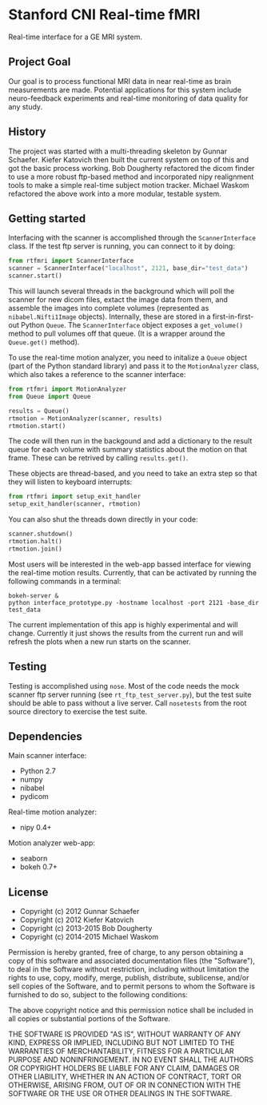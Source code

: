 Stanford CNI Real-time fMRI
===========================

Real-time interface for a GE MRI system.

Project Goal
------------
Our goal is to process functional MRI data in near real-time as brain measurements are made. Potential applications for this system include neuro-feedback experiments and real-time monitoring of data quality for any study.

History
-------

The project was started with a multi-threading skeleton by Gunnar Schaefer. Kiefer Katovich then built the current system on top of this and got the basic process working. Bob Dougherty refactored the dicom finder to use a more robust ftp-based method and incorporated nipy realignment tools to make a simple real-time subject motion tracker. Michael Waskom refactored the above work into a more modular, testable system.

Getting started
---------------

Interfacing with the scanner is accomplished through the `ScannerInterface` class. If the test ftp server is running, you can connect to it by doing:

```python
from rtfmri import ScannerInterface
scanner = ScannerInterface("localhost", 2121, base_dir="test_data")
scanner.start()
```

This will launch several threads in the background which will poll the scanner for new dicom files, extact the image data from them, and assemble the images into complete volumes (represented as `nibabel.Nifti1Image` objects). Internally, these are stored in a first-in-first-out Python `Queue`. The `ScannerInterface` object exposes a `get_volume()` method to pull volumes off that queue. (It is a wrapper around the `Queue.get()` method).

To use the real-time motion analyzer, you need to initalize a `Queue` object (part of the Python standard library) and pass it to the `MotionAnalyzer` class, which also takes a reference to the scanner interface:

```python
from rtfmri import MotionAnalyzer
from Queue import Queue

results = Queue()
rtmotion = MotionAnalyzer(scanner, results)
rtmotion.start()
```

The code will then run in the backgound and add a dictionary to the result queue for each volume with summary statistics about the motion on that frame. These can be retrived by calling `results.get()`.

These objects are thread-based, and you need to take an extra step so that they will listen to keyboard interrupts:

```python
from rtfmri import setup_exit_handler
setup_exit_handler(scanner, rtmotion)
```

You can also shut the threads down directly in your code:

```python
scanner.shutdown()
rtmotion.halt()
rtmotion.join()
```

Most users will be interested in the web-app bassed interface for viewing the real-time motion results. Currently, that can be activated by running the following commands in a terminal:

```
bokeh-server &
python interface_prototype.py -hostname localhost -port 2121 -base_dir test_data
```

The current implementation of this app is highly experimental and will change. Currently it just shows the results from the current run and will refresh the plots when a new run starts on the scanner.

Testing
-------

Testing is accomplished using `nose`. Most of the code needs the mock scanner ftp server running (see `rt_ftp_test_server.py`), but the test suite should be able to pass without a live server. Call `nosetests` from the root source directory to exercise the test suite.

Dependencies
------------

Main scanner interface:

- Python 2.7
- numpy
- nibabel
- pydicom

Real-time motion analyzer:

- nipy 0.4+

Motion analyzer web-app:

- seaborn
- bokeh 0.7+

License
-------

- Copyright (c) 2012 Gunnar Schaefer
- Copyright (c) 2012 Kiefer Katovich
- Copyright (c) 2013-2015 Bob Dougherty
- Copyright (c) 2014-2015 Michael Waskom

Permission is hereby granted, free of charge, to any person obtaining a copy of this software and associated documentation files (the "Software"), to deal in the Software without restriction, including without limitation the rights to use, copy, modify, merge, publish, distribute, sublicense, and/or sell copies of the Software, and to permit persons to whom the Software is furnished to do so, subject to the following conditions:

The above copyright notice and this permission notice shall be included in all copies or substantial portions of the Software.

THE SOFTWARE IS PROVIDED "AS IS", WITHOUT WARRANTY OF ANY KIND, EXPRESS OR IMPLIED, INCLUDING BUT NOT LIMITED TO THE WARRANTIES OF MERCHANTABILITY, FITNESS FOR A PARTICULAR PURPOSE AND NONINFRINGEMENT. IN NO EVENT SHALL THE AUTHORS OR COPYRIGHT HOLDERS BE LIABLE FOR ANY CLAIM, DAMAGES OR OTHER LIABILITY, WHETHER IN AN ACTION OF CONTRACT, TORT OR OTHERWISE, ARISING FROM, OUT OF OR IN CONNECTION WITH THE SOFTWARE OR THE USE OR OTHER DEALINGS IN THE SOFTWARE.


